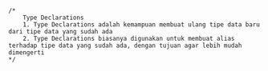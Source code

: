 	/*
		Type Declarations
		1. Type Declarations adalah kemampuan membuat ulang tipe data baru dari tipe data yang sudah ada
		2. Type Declarations biasanya digunakan untuk membuat alias terhadap tipe data yang sudah ada, dengan tujuan agar lebih mudah dimengerti
	*/